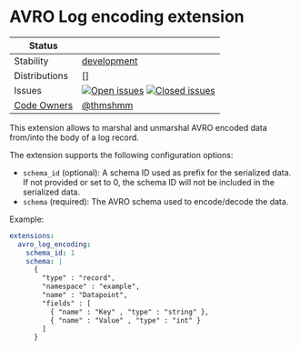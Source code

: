 # AVRO Log encoding extension

<!-- status autogenerated section -->
| Status        |           |
| ------------- |-----------|
| Stability     | [development]  |
| Distributions | [] |
| Issues        | [![Open issues](https://img.shields.io/github/issues-search/open-telemetry/opentelemetry-collector-contrib?query=is%3Aissue%20is%3Aopen%20label%3Aextension%2Favrologencoding%20&label=open&color=orange&logo=opentelemetry)](https://github.com/open-telemetry/opentelemetry-collector-contrib/issues?q=is%3Aopen+is%3Aissue+label%3Aextension%2Favrologencoding) [![Closed issues](https://img.shields.io/github/issues-search/open-telemetry/opentelemetry-collector-contrib?query=is%3Aissue%20is%3Aclosed%20label%3Aextension%2Favrologencoding%20&label=closed&color=blue&logo=opentelemetry)](https://github.com/open-telemetry/opentelemetry-collector-contrib/issues?q=is%3Aclosed+is%3Aissue+label%3Aextension%2Favrologencoding) |
| [Code Owners](https://github.com/open-telemetry/opentelemetry-collector-contrib/blob/main/CONTRIBUTING.md#becoming-a-code-owner)    | [@thmshmm](https://www.github.com/thmshmm) |

[development]: https://github.com/open-telemetry/opentelemetry-collector#development
<!-- end autogenerated section -->

This extension allows to marshal and unmarshal AVRO encoded data from/into the body of a log record.

The extension supports the following configuration options:

- `schema_id` (optional): A schema ID used as prefix for the serialized data. If not provided or set to 0, the schema ID will not be included in the serialized data.
- `schema` (required): The AVRO schema used to encode/decode the data.


Example:
```yaml
extensions:
  avro_log_encoding:
    schema_id: 1
    schema: |
      {
        "type" : "record",
        "namespace" : "example",
        "name" : "Datapoint",
        "fields" : [
          { "name" : "Key" , "type" : "string" },
          { "name" : "Value" , "type" : "int" }
        ]
      }
```
